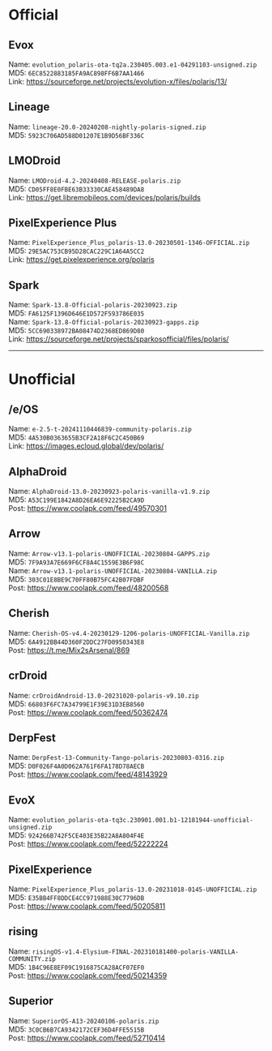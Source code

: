 # Official  

## Evox
Name: `evolution_polaris-ota-tq2a.230405.003.e1-04291103-unsigned.zip`  
MD5: `6EC8522883185FA9AC898FF6B7AA1466`  
Link: https://sourceforge.net/projects/evolution-x/files/polaris/13/

## Lineage  
Name: `lineage-20.0-20240208-nightly-polaris-signed.zip`  
MD5: `5923C706AD588D01207E1B9D56BF336C`  

## LMODroid  
Name: `LMODroid-4.2-20240408-RELEASE-polaris.zip`  
MD5: `CD05FF8E0FBE63B33330CAE458489DA8`  
Link: https://get.libremobileos.com/devices/polaris/builds

## PixelExperience Plus  
Name: `PixelExperience_Plus_polaris-13.0-20230501-1346-OFFICIAL.zip`  
MD5: `29E5AC753CB95D28CAC229C1A64A5CC2`  
Link: https://get.pixelexperience.org/polaris

## Spark  
Name: `Spark-13.8-Official-polaris-20230923.zip`  
MD5: `FA6125F1396D646E1D572F593786E035`  
Name: `Spark-13.8-Official-polaris-20230923-gapps.zip`  
MD5: `5CC690338972BA08474D2368ED869D80`  
Link: https://sourceforge.net/projects/sparkosofficial/files/polaris/

-----------------------------------------------

# Unofficial  

## /e/OS
Name: `e-2.5-t-20241110446839-community-polaris.zip`  
MD5: `4A530B0363655B3CF2A18F6C2C450B69`  
Link: https://images.ecloud.global/dev/polaris/

## AlphaDroid  
Name: `AlphaDroid-13.0-20230923-polaris-vanilla-v1.9.zip`  
MD5: `A53C199E1842A8D26EA6E92225B2CA9D`  
Post: https://www.coolapk.com/feed/49570301

## Arrow  
Name: `Arrow-v13.1-polaris-UNOFFICIAL-20230804-GAPPS.zip`  
MD5: `7F9A93A7E669F6CF8A4C1559E3B6F98C`  
Name: `Arrow-v13.1-polaris-UNOFFICIAL-20230804-VANILLA.zip`  
MD5: `303C01E8BE9C70FF80B75FC42B07FDBF`  
Post: https://www.coolapk.com/feed/48200568

## Cherish  
Name: `Cherish-OS-v4.4-20230129-1206-polaris-UNOFFICIAL-Vanilla.zip`  
MD5: `6A4912BB44D360F2DDC27FD0950343E8`  
Post: https://t.me/Mix2sArsenal/869

## crDroid  
Name: `crDroidAndroid-13.0-20231020-polaris-v9.10.zip`  
MD5: `66803F6FC7A34799E1F39E31D3EB8560`  
Post: https://www.coolapk.com/feed/50362474

## DerpFest  
Name: `DerpFest-13-Community-Tango-polaris-20230803-0316.zip`  
MD5: `D0F026F4A0D062A761F6FA178D78AECB`  
Post: https://www.coolapk.com/feed/48143929

## EvoX  
Name: `evolution_polaris-ota-tq3c.230901.001.b1-12181944-unofficial-unsigned.zip`  
MD5: `924266B742F5CE403E35B22A8A804F4E`  
Post: https://www.coolapk.com/feed/52222224

## PixelExperience  
Name: `PixelExperience_Plus_polaris-13.0-20231018-0145-UNOFFICIAL.zip`  
MD5: `E35BB4FF8DDCE4CC971988E30C7796DB`  
Post: https://www.coolapk.com/feed/50205811

## rising  
Name: `risingOS-v1.4-Elysium-FINAL-202310181400-polaris-VANILLA-COMMUNITY.zip`  
MD5: `1B4C96E8EF09C1916875CA28ACF07EF0`  
Post: https://www.coolapk.com/feed/50214359

## Superior  
Name: `SuperiorOS-A13-20240106-polaris.zip`  
MD5: `3C0CB6B7CA9342172CEF36D4FFE5515B`  
Post: https://www.coolapk.com/feed/52710414
